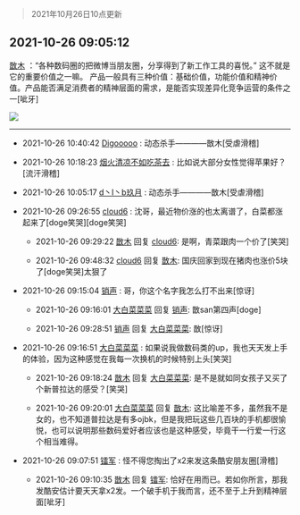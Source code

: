 > 2021年10月26日10点更新
<link rel="stylesheet" href="https://cdn.jsdelivr.net/gh/taotie6/sampleJSON@main/css/photo_show.css">
<meta name="referrer" content="no-referrer" />


 ## 2021-10-26 09:05:12 

 [㪚木](https://www.coolapk.com/feed/30955061?shareKey=MzI1ZGVkNDJhMDMxNjE3NzVjNWQ~) ：“各种数码圈的把微博当朋友圈，分享得到了新工作工具的喜悦。”
这不就是它的重要价值之一嘛。
产品一般具有三种价值：基础价值，功能价值和精神价值。产品能否满足消费者的精神层面的需求，是能否实现差异化竞争运营的条件之一[呲牙] 

<div class="album">
<img class="img-item" src="https://image.coolapk.com/feed/2021/0604/09/3142203_cc75c90b_1482_4911@300x300.gif" />
</div>

 ------- 

- 2021-10-26 10:40:42 [Digooooo](uid=1344187) : 动态杀手————㪚木[受虐滑稽] 

- 2021-10-26 10:18:23 [烟火清凉不如吃茶去](uid=4279524) : 比如说大部分女性觉得苹果好？[流汗滑稽] 

- 2021-10-26 10:05:17 [d丶I丶b玖月](uid=2952537) : 动态杀手————㪚木[受虐滑稽] 

- 2021-10-26 09:26:55 [cloud6](uid=852635) : 沈哥，最近物价涨的也太离谱了，白菜都涨起来了[doge笑哭][doge笑哭] 

    - 2021-10-26 09:29:22 [㪚木](uid=1081091) 回复 [cloud6](uid=852635): 是啊，青菜跟肉一个价了[笑哭] 

    - 2021-10-26 09:48:32 [cloud6](uid=852635) 回复 [㪚木](uid=1081091): 国庆回家到现在猪肉也涨价5块了[doge笑哭]太狠了 

- 2021-10-26 09:15:04 [销声](uid=1546442) : 哥，你这个名字我怎么打不出来[惊讶] 

    - 2021-10-26 09:16:01 [大白菜菜菜](uid=2081020) 回复 [销声](uid=1546442): 㪚san第四声[doge] 

    - 2021-10-26 09:28:51 [销声](uid=1546442) 回复 [大白菜菜菜](uid=2081020): 㪚[惊讶] 

- 2021-10-26 09:16:51 [大白菜菜菜](uid=2081020) : 如果说我做数码类的up，我也天天发上手的体验，因为这种感觉在我每一次换机的时候特别上头[笑哭] 

    - 2021-10-26 09:18:24 [㪚木](uid=1081091) 回复 [大白菜菜菜](uid=2081020): 是不是就如同女孩子又买了个新普拉达的感受？[笑哭] 

    - 2021-10-26 09:20:01 [大白菜菜菜](uid=2081020) 回复 [㪚木](uid=1081091): 这比喻差不多，虽然我不是女的，也不知道普拉达是有多ojbk，但是我把玩这些几百块的手机都很愉悦，也可以说明那些数码爱好者应该也是这种感受，毕竟干一行爱一行这个相当难得。 

- 2021-10-26 09:07:51 [镭军](uid=3180115) : 怪不得您掏出了x2来发这条酷安朋友圈[滑稽] 

    - 2021-10-26 09:10:35 [㪚木](uid=1081091) 回复 [镭军](uid=3180115): 恰好在用而已。若如你所言，那我发酷安估计要天天拿x2发。一个破手机于我而言，还不至于上升到精神层面[呲牙] 

